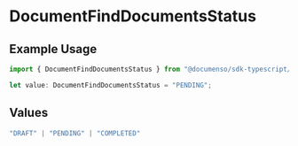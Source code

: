 # DocumentFindDocumentsStatus

## Example Usage

```typescript
import { DocumentFindDocumentsStatus } from "@documenso/sdk-typescript/models/operations";

let value: DocumentFindDocumentsStatus = "PENDING";
```

## Values

```typescript
"DRAFT" | "PENDING" | "COMPLETED"
```